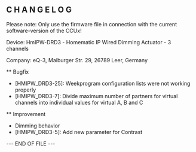 ﻿C H A N G E L O G
-----------------

Please note: Only use the firmware file in connection with the current software-version of the CCUx!

Device:      HmIPW-DRD3 - Homematic IP Wired Dimming Actuator - 3 channels

Company:     eQ-3, Maiburger Str. 29, 26789 Leer, Germany

** Bugfix
   * [HMIPW_DRD3-25]: Weekprogram configuration lists were not working properly 
   * [HMIPW_DRD3-7]: Divide maximum number of partners for virtual channels into individual values for virtual A, B and C

** Improvement
   * Dimming behavior  
   * [HMIPW_DRD3-5]: Add new parameter for Contrast

--- END OF FILE ---

